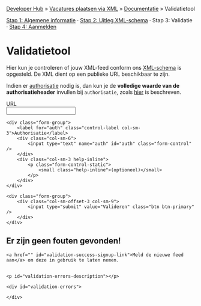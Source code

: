 ---
---

[Developer Hub](/) &raquo; [Vacatures plaatsen via XML](/jobs-xml) &raquo; [Documentatie](/jobs-xml/doc) &raquo; Validatietool

[Stap 1: Algemene informatie](/jobs-xml/doc) &middot;
[Stap 2: Uitleg XML-schema](/jobs-xml/doc/xml-schema.html) &middot;
Stap 3: Validatie &middot;
[Stap 4: Aanmelden](/jobs-xml/doc/sign-up.html)

# Validatietool

Hier kun je controleren of jouw XML-feed conform ons [XML-schema](https://www.uitzendbureau.nl/xml/job-1.0.xsd) is opgesteld. De XML dient op een publieke URL
beschikbaar te zijn.

Indien er [authorisatie](/jobs-xml/doc/auth.html) nodig is, dan kun je de **volledige waarde van de authorisatieheader** invullen bij `authorisatie`, zoals
[hier](/jobs-xml/doc/auth.html) is beschreven.

<form class="form-horizontal" id="validation-form">
    <div class="form-group">
        <label for="url" class="control-label col-sm-3">URL</label>
        <div class="col-sm-6">
            <input type="url" name="url" id="url" class="form-control" required />
        </div>
    </div>

    <div class="form-group">
        <label for="auth" class="control-label col-sm-3">Authorisatie</label>
        <div class="col-sm-6">
            <input type="text" name="auth" id="auth" class="form-control" />
        </div>
        <div class="col-sm-3 help-inline">
            <p class="form-control-static">
                <small class="help-inline">(optioneel)</small>
            </p>
        </div>
    </div>

    <div class="form-group">
        <div class="col-sm-offset-3 col-sm-9">
            <input type="submit" value="Valideren" class="btn btn-primary" />
        </div>
    </div>
</form>

<div id="validation-success" class="hidden">
    <h2>Er zijn geen fouten gevonden!</h2>

    <a href="" id="validation-success-signup-link">Meld de nieuwe feed aan</a> om deze in gebruik te laten nemen.
</div>

<div id="validation-errors-container" class="hidden">
    <h2 id="validation-errors-header"></h2>

    <p id="validation-errors-description"></p>

    <div id="validation-errors">

    </div>
</div>

<script src="/javascripts/external/uri.js"></script>
<script src="/javascripts/external/hex_sha1.js"></script>
<script src="/javascripts/api-clients/uitzendbureau-nl-api.js"></script>
<script src="/javascripts/jobs-xml/validation.js"></script>

